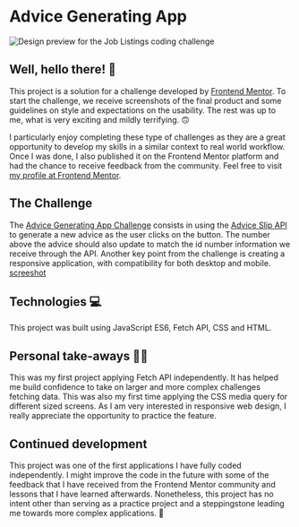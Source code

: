 # Advice Generating App

![Design preview for the Job Listings coding challenge](./design/desktop-preview.jpg)

## Well, hello there! 👋

This project is a solution for a challenge developed by [Frontend Mentor](https://www.frontendmentor.io). To start the challenge, we receive screenshots of the final product and some guidelines on style and expectations on the usability. The rest was up to me, what is very exciting and mildly terrifying. 🙃

I particularly enjoy completing these type of challenges as they are a great opportunity to develop my skills in a similar context to real world workflow. Once I was done, I also published it on the Frontend Mentor platform and had the chance to receive feedback from the community. Feel free to visit [my profile at Frontend Mentor]( https://www.frontendmentor.io/profile/ga-bri-ela). 

## The Challenge 

The [Advice Generating App Challenge](https://www.frontendmentor.io/challenges/advice-generator-app-QdUG-13db) consists in using the [Advice Slip API](https://api.adviceslip.com/) to generate a new advice as the user clicks on the button. The number above the advice should also update to match the id number information we receive through the API. 
Another key point from the challenge is creating a responsive application, with compatibility for both desktop and mobile. 
[screeshot](https://github.com/ga-bri-ela/Advice-Generating-App/blob/main/advice-screenshot.png?raw=true)

## Technologies 💻

This project was built using JavaScript ES6, Fetch API, CSS and HTML.

## Personal take-aways 👩‍💻

This was my first project applying Fetch API independently. It has helped me build confidence to take on larger and more complex challenges fetching data. 
This was also my first time applying the CSS media query for different sized screens. As I am very interested in responsive web design, I really appreciate the opportunity to practice the feature. 

## Continued development
This project was one of the first applications I have fully coded independently. I might improve the code in the future with some of the feedback that I have received from the Frontend Mentor community and lessons that I have learned afterwards. Nonetheless, this project has no intent other than serving as a practice project and a steppingstone leading me towards more complex applications. 🚀 
